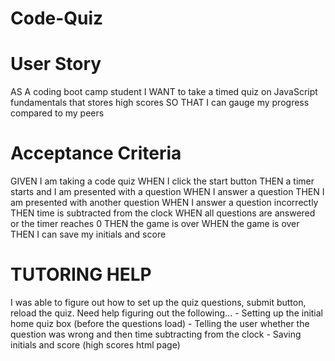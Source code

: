 # Code-Quiz

# User Story
AS A coding boot camp student
I WANT to take a timed quiz on JavaScript fundamentals that stores high scores
SO THAT I can gauge my progress compared to my peers

# Acceptance Criteria
GIVEN I am taking a code quiz
WHEN I click the start button
THEN a timer starts and I am presented with a question
WHEN I answer a question
THEN I am presented with another question
WHEN I answer a question incorrectly
THEN time is subtracted from the clock
WHEN all questions are answered or the timer reaches 0
THEN the game is over
WHEN the game is over
THEN I can save my initials and score

# TUTORING HELP
I was able to figure out how to set up the quiz questions, submit button, reload the quiz.
Need help figuring out the following...
    - Setting up the initial home quiz box (before the questions load)
    - Telling the user whether the question was wrong and then time subtracting from the clock
    - Saving initials and score (high scores html page)
